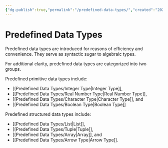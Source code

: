 ```yaml
---
{"dg-publish":true,"permalink":"/predefined-data-types/","created":"2023-07-03T09:28:35.191+02:00","updated":"2023-07-09T10:38:08.289+02:00"}
---
```



# Predefined Data Types

Predefined data types are introduced for reasons of efficiency and convenience.
They serve as syntactic sugar to algebraic types.

For additional clarity, predefined data types are categorized into two groups.

Predefined primitive data types include:
- [[Predefined Data Types/Integer Type\|Integer Type]],
- [[Predefined Data Types/Real Number Type\|Real Number Type]],
- [[Predefined Data Types/Character Type\|Character Type]], and
- [[Predefined Data Types/Boolean Type\|Boolean Type]]

Predefined structured data types include:
- [[Predefined Data Types/List\|List]],
- [[Predefined Data Types/Tuple\|Tuple]], 
- [[Predefined Data Types/Array\|Array]], and
- [[Predefined Data Types/Arrow Type\|Arrow Type]].
